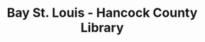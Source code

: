 ---
layout: repo
title: "Bay St. Louis - Hancock County Library"
id: 23701
permalink: repos/23701/
---